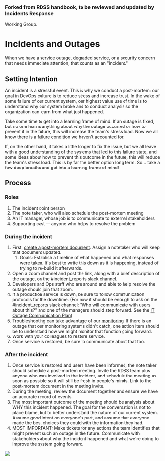 ### Forked from RDSS handbook, to be reviewed and updated by Incidents Response
Working Group.

# Incidents and Outages

When we have a service outage, degraded service, or a security concern that needs immediate attention, that counts as an "incident." 

## Setting Intention
An incident is a stressful event. This is why we conduct a post-mortem: our goal in DevOps culture is to reduce stress and increase trust. In the wake of some failure of our current system, our highest value use of time is to understand why our system broke and to conduct analysis so the organization can learn from what just happened. 

Take some time to get into a learning frame of mind. If an outage is fixed, but no one learns anything about why the outage occurred or how to prevent it in the future, this will increase the team's stress load. Now we all know there is a failure condition we haven't accounted for. 

If, on the other hand, it takes a little longer to fix the issue, but we all leave with a good understanding of the systems that led to this failure state, and some ideas about how to prevent this outcome in the future, this will reduce the team's stress load. This is by far the better option long term. So... take a few deep breaths and get into a learning frame of mind! 

## Process

### Roles
1. The incident point person
2. The note taker, who will also schedule the post-mortem meeting
3. An IT manager, whose job is to communicate to external stakeholders
4. Supporting cast -- anyone who helps to resolve the problem 

### During the incident
1. First, [create a post-mortem document](https://drive.google.com/drive/u/0/folders/1EImhSsuZGQb2VNW2ELLTWrVPWoqdFAg1). Assign a notetaker who will keep that document updated.
   1. Goals: Establish a timeline of what happened and what responses were taken. It's best to write this down as it is happening, instead of trying to re-build it afterwards.  
2. Open a zoom channel and post the link, along with a brief description of the outage, on the #incident_reports slack channel. 
3. Developers and Ops staff who are around and able to help resolve the outage should join that zoom.
4. If a production service is down, be sure to follow communication protocols for the downtime. (For now it should be enough to ask on the #incident_reports slack channel: "Who will communicate with users about this?" and one of the managers should step forward. See the [IT Outage Communication Plan]( https://lib-confluence.princeton.edu/display/IT/IT+Outages+Communication+Plan))
5. Troubleshooting can take advantage of our [monitoring](monitoring.md). If there is an outage that our monitoring systems didn't catch, one action item should be to understand how we might monitor that function going forward. 
6. Work with your colleagues to restore service. 
7. Once service is restored, be sure to communicate about that too. 

### After the incident
1. Once service is restored and users have been informed, the note taker should schedule a post-mortem meeting. Invite the RDSS team plus anyone who was involved in the incident, and schedule the meeting as soon as possible so it will still be fresh in people's minds. Link to the post-mortem document in the meeting invite. 
2. During the meeting, review the document together and ensure we have an accurate record of events. 
3. The most important outcome of the meeting should be analysis about WHY this incident happened. The goal for the conversation is not to place blame, but to better understand the nature of our current system. Assume good intent on everyone's part, and assume that everyone made the best choices they could with the information they had. 
4. MOST IMPORTANT: Make tickets for any actions the team identifies that might prevent such an outage in the future. Communicate with stakeholders about why the incident happened and what we're doing to improve the system going forward.

![](images/blameless.png)
